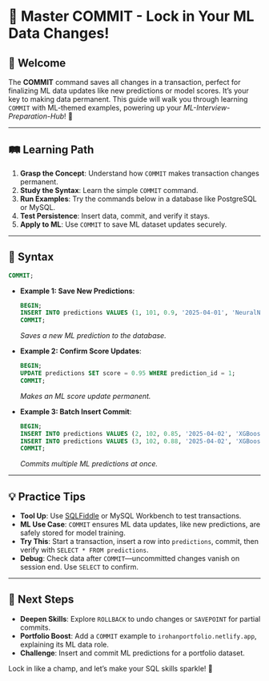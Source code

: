 # 🎉 Master COMMIT - Lock in Your ML Data Changes!

## 🌟 Welcome

The **COMMIT** command saves all changes in a transaction, perfect for finalizing ML data updates like new predictions or model scores. It’s your key to making data permanent. This guide will walk you through learning `COMMIT` with ML-themed examples, powering up your *ML-Interview-Preparation-Hub*! 🚀

---

## 🛤️ Learning Path

1. **Grasp the Concept**: Understand how `COMMIT` makes transaction changes permanent.
2. **Study the Syntax**: Learn the simple `COMMIT` command.
3. **Run Examples**: Try the commands below in a database like PostgreSQL or MySQL.
4. **Test Persistence**: Insert data, commit, and verify it stays.
5. **Apply to ML**: Use `COMMIT` to save ML dataset updates securely.

---

## 📜 Syntax

```sql
COMMIT;
```

- **Example 1: Save New Predictions**:
  ```sql
  BEGIN;
  INSERT INTO predictions VALUES (1, 101, 0.9, '2025-04-01', 'NeuralNet');
  COMMIT;
  ```
  *Saves a new ML prediction to the database.*

- **Example 2: Confirm Score Updates**:
  ```sql
  BEGIN;
  UPDATE predictions SET score = 0.95 WHERE prediction_id = 1;
  COMMIT;
  ```
  *Makes an ML score update permanent.*

- **Example 3: Batch Insert Commit**:
  ```sql
  BEGIN;
  INSERT INTO predictions VALUES (2, 102, 0.85, '2025-04-02', 'XGBoost');
  INSERT INTO predictions VALUES (3, 102, 0.88, '2025-04-02', 'XGBoost');
  COMMIT;
  ```
  *Commits multiple ML predictions at once.*

---

## 💡 Practice Tips

- **Tool Up**: Use [SQLFiddle](http://sqlfiddle.com) or MySQL Workbench to test transactions.
- **ML Use Case**: `COMMIT` ensures ML data updates, like new predictions, are safely stored for model training.
- **Try This**: Start a transaction, insert a row into `predictions`, commit, then verify with `SELECT * FROM predictions`.
- **Debug**: Check data after `COMMIT`—uncommitted changes vanish on session end. Use `SELECT` to confirm.

---

## 🚀 Next Steps

- **Deepen Skills**: Explore `ROLLBACK` to undo changes or `SAVEPOINT` for partial commits.
- **Portfolio Boost**: Add a `COMMIT` example to `irohanportfolio.netlify.app`, explaining its ML data role.
- **Challenge**: Insert and commit ML predictions for a portfolio dataset.

Lock in like a champ, and let’s make your SQL skills sparkle! 🌟